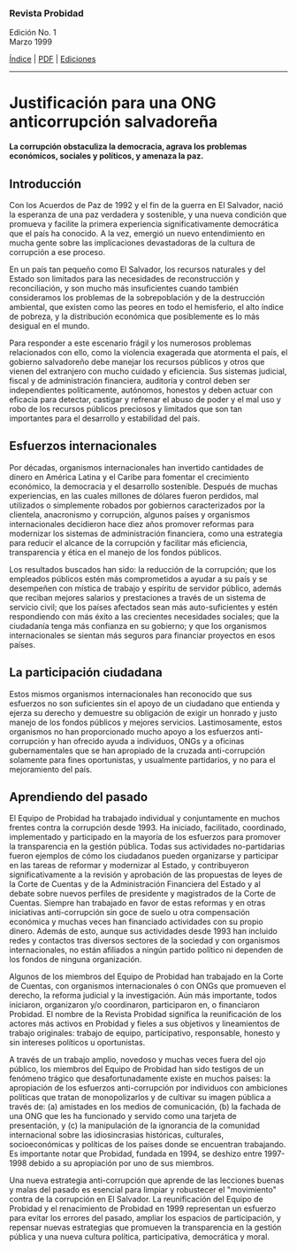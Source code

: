### Revista Probidad

Edición No. 1  
Marzo 1999

[Índice](index.md) | [PDF](revista_probidad_01_199903.pdf) | [Ediciones](../index.md)

----


# Justificación para una ONG anticorrupción salvadoreña

**La corrupción obstaculiza la democracia,
agrava los problemas económicos, sociales y políticos,
y amenaza la paz.**

## Introducción

Con los Acuerdos de Paz de 1992 y el fin de la guerra en El Salvador, nació la
esperanza de una paz verdadera y sostenible, y una nueva condición que promueva
y facilite la primera experiencia significativamente democrática que el país ha
conocido. A la vez, emergió un nuevo entendimiento en mucha gente sobre las
implicaciones devastadoras de la cultura de corrupción a ese proceso.

En un país tan pequeño como El Salvador, los recursos naturales y del Estado son
limitados para las necesidades de reconstrucción y reconciliación, y son mucho
más insuficientes cuando también consideramos los problemas de la sobrepoblación
y de la destrucción ambiental, que existen como las peores en todo el
hemisferio, el alto índice de pobreza, y la distribución económica que
posiblemente es lo más desigual en el mundo.

Para responder a este escenario frágil y los numerosos problemas relacionados
con ello, como la violencia exagerada que atormenta el país, el gobierno
salvadoreño debe manejar los recursos públicos y otros que vienen del extranjero
con mucho cuidado y eficiencia. Sus sistemas judicial, fiscal y de
administración financiera, auditoría y control deben ser independientes
políticamente, autónomos, honestos y deben actuar con eficacia para detectar,
castigar y refrenar el abuso de poder y el mal uso y robo de los recursos
públicos preciosos y limitados que son tan importantes para el desarrollo y
estabilidad del país.

## Esfuerzos internacionales

Por décadas, organismos internacionales han invertido cantidades de dinero en
América Latina y el Caribe para fomentar el crecimiento económico, la democracia
y el desarrollo sostenible. Después de muchas experiencias, en las cuales
millones de dólares fueron perdidos, mal utilizados o simplemente robados por
gobiernos caracterizados por la clientela, anacronismo y corrupción, algunos
países y organismos internacionales decidieron hace diez años promover reformas
para modernizar los sistemas de administración financiera, como una estrategia
para reducir el alcance de la corrupción y facilitar más eficiencia,
transparencia y ética en el manejo de los fondos públicos.

Los resultados buscados han sido: la reducción de la corrupción; que los
empleados públicos estén más comprometidos a ayudar a su país y se desempeñen
con mística de trabajo y espíritu de servidor público, además que reciban
mejores salarios y prestaciones a través de un sistema de servicio civil; que
los países afectados sean más auto-suficientes y estén respondiendo con más
éxito a las crecientes necesidades sociales; que la ciudadanía tenga más
confianza en su gobierno; y que los organismos internacionales se sientan más
seguros para financiar proyectos en esos países.

## La participación ciudadana

Estos mismos organismos internacionales han reconocido que sus esfuerzos no son
suficientes sin el apoyo de un ciudadano que entienda y ejerza su derecho y
demuestre su obligación de exigir un honrado y justo manejo de los fondos
públicos y mejores servicios. Lastimosamente, estos organismos no han
proporcionado mucho apoyo a los esfuerzos anti-corrupción y han ofrecido ayuda a
individuos, ONGs y a oficinas gubernamentales que se han apropiado de la cruzada
anti-corrupción solamente para fines oportunistas, y usualmente partidarios, y
no para el mejoramiento del país.

## Aprendiendo del pasado

El Equipo de Probidad ha trabajado individual y conjuntamente en muchos frentes
contra la corrupción desde 1993. Ha iniciado, facilitado, coordinado,
implementado y participado en la mayoría de los esfuerzos para promover la
transparencia en la gestión pública. Todas sus actividades no-partidarias fueron
ejemplos de cómo los ciudadanos pueden organizarse y participar en las tareas de
reformar y modernizar al Estado, y contribuyeron significativamente a la
revisión y aprobación de las propuestas de leyes de la Corte de Cuentas y de la
Administración Financiera del Estado y al debate sobre nuevos perfiles de
presidente y magistrados de la Corte de Cuentas. Siempre han trabajado en favor
de estas reformas y en otras iniciativas anti-corrupción sin goce de suelo u
otra compensación económica y muchas veces han financiado actividades con su
propio dinero. Además de esto, aunque sus actividades desde 1993 han incluido
redes y contactos tras diversos sectores de la sociedad y con organismos
internacionales, no están afiliados a ningún partido político ni dependen de los
fondos de ninguna organización.

Algunos de los miembros del Equipo de Probidad han trabajado en la Corte de
Cuentas, con organismos internacionales ó con ONGs que promueven el derecho, la
reforma judicial y la investigación. Aún más importante, todos iniciaron,
organizaron y/o coordinaron, participaron en, o financiaron Probidad. El nombre
de la Revista Probidad significa la reunificación de los actores más activos en
Probidad y fieles a sus objetivos y lineamientos de trabajo originales: trabajo
de equipo, participativo, responsable, honesto y sin intereses políticos u
oportunistas.

A través de un trabajo amplio, novedoso y muchas veces fuera del ojo público,
los miembros del Equipo de Probidad han sido testigos de un fenómeno trágico que
desafortunadamente existe en muchos países: la apropiación de los esfuerzos
anti-corrupción por individuos con ambiciones políticas que tratan de
monopolizarlos y de cultivar su imagen pública a través de: (a) amistades en los
medios de comunicación, (b) la fachada de una ONG que les ha funcionado y
servido como una tarjeta de presentación, y (c) la manipulación de la ignorancia
de la comunidad internacional sobre las idiosincrasias históricas, culturales,
socioeconómicas y políticas de los países donde se encuentran trabajando. Es
importante notar que Probidad, fundada en 1994, se deshizo entre 1997-1998
debido a su apropiación por uno de sus miembros.

Una nueva estrategia anti-corrupción que aprende de las lecciones buenas y malas
del pasado es esencial para limpiar y robustecer el "movimiento" contra de la
corrupción en El Salvador. La reunificación del Equipo de Probidad y el
renacimiento de Probidad en 1999 representan un esfuerzo para evitar los errores
del pasado, ampliar los espacios de participación, y repensar nuevas estrategias
que promueven la transparencia en la gestión pública y una nueva cultura
política, participativa, democrática y moral.
